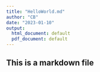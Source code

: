```yaml
---
title: "HelloWorld.md"
author: "CB"
date: "2023-01-10"
output:
  html_document: default
  pdf_document: default
---
```

## This is a markdown file